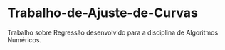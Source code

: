 # Trabalho-de-Ajuste-de-Curvas
Trabalho sobre Regressão desenvolvido para a disciplina de Algoritmos Numéricos.
